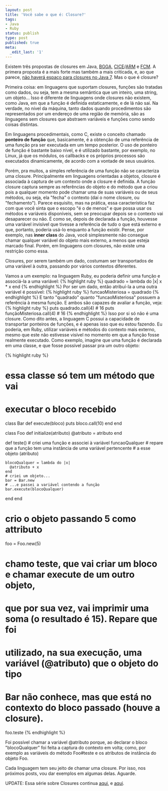 ```yaml
---
layout: post
title: 'Você sabe o que é: Closure?'
tags:
- Java
- Ruby
status: publish
type: post
published: true
meta:
  _edit_last: '1'
---
```

Existem três propostas de closures em Java, [BGGA](http://www.javac.info/), [CICE](http://docs.google.com/View?docid=k73_1ggr36h)/[ARM](http://docs.google.com/View?docid=dffxznxr_1nmsqkz) e [FCM](http://docs.google.com/View?docid=ddhp95vd_0f7mcns). A primera proposta é a mais forte mas também a mais criticada, e, ao que parece, [não haverá espaço para closures no Java 7](http://hamletdarcy.blogspot.com/2008/12/java-7-update-from-mark-reinhold-at.html). Mas o que é closure?<!--more-->

Primeira coisa: em linguagens que suportam closures, funções são tratadas como dados, ou seja, tem a mesma semântica que um inteiro, uma string, um objeto... Isso é diferente de linguagens onde closures não existem, como Java, em que a função é definida estaticamente, e de lá não sai. Na verdade, no nível da máquina, tanto dados quando procedimentos são representados por um endereço de uma região de memória, são as linguagens sem closures que abstraem variáveis e funções como sendo coisas distintas.

Em linguagens procedimentais, como C, existe o conceito chamado **ponteiro de função** que, basicamente, é a obtenção de uma referência de uma função pra ser executada em um tempo posterior. O uso de ponteiro de função é bastante baixo nível, e é utilizado bastante, por exemplo, no Linux, já que os módulos, os callbacks e os próprios processos são executados dinamicamente, de acordo com a vontade de seus usuários.

Porém, pra muitos, a simples referência de uma função não se caracteriza uma closure. Principalmente em linguagens orientadas a objetos, closure é associada à captura de um contexto onde a closure é definida. A função closure captura sempre as referências do objeto e do método que a criou pois a qualquer momento pode chamar uma de suas variáveis ou de seus métodos, ou seja, ela "fecha" o contexto (daí o nome closure, ou "fechamento"). Parece esquisito, mas na prática, essa característica faz com que você sinta que o escopo "é o de menos" e que possa usar os métodos e variáveis disponíveis, sem se preocupar depois se o contexto vai desaparecer ou não. É como se, depois de declarada a função,  houvesse uma variável invisível que tivesse a referência de tudo o que está externo e que, portanto, poderia usá-lo enquanto a função existir. Pense, por exemplo, nas **inner class** do Java, você simplesmente não consegue chamar qualquer variável do objeto mais externo, a menos que esteja marcado final. Porém, em linguagens com closures, não existe uma restrição como essa.

Closures, por serem também um dado, costumam ser transportados de uma variável à outra, passando por vários contextos diferentes.

Vamos a um exemplo: na linguagem Ruby, eu poderia definir uma função e associá-la a uma variável:
{% highlight ruby %}
quadrado = lambda do |x|
  x * x
end
{% endhighlight %}
Por ser um dado, então atribuí-la a uma outra variável é possível:
{% highlight ruby %}
funcaoMisteriosa = quadrado
{% endhighlight %}
E tanto "quadrado" quanto "funcaoMisteriosa" possuem a referência à mesma função. E ambos são capazes de avaliar a função, veja:
{% highlight ruby %}
puts quadrado.call(4)    # 16
puts funçãoMisteriosa.call(4)  # 16
{% endhighlight %}
Isso por si só não é uma closure. Como dito antes, a linguagem C possui a capacidade de transportar ponteiros de funções, e é apenas isso que eu estou fazendo. Eu poderia, em Ruby, utilizar variáveis e métodos do contexto mais externo, mesmo que este não estivesse visível no momento em que a função fosse realmente executado. Como exemplo, imagine que uma função é declarada em uma classe, e que fosse possível passar pra um outro objeto:

{% highlight ruby %}
# essa classe só tem um método que vai
# executar o bloco recebido
class Bar
  def execute(bloco)
    puts bloco.call(10)
  end
end

class Foo
  def initialize(atributo)
    @atributo = atributo
  end

  def teste()
    # criei uma função e associei à variável funcaoQualquer
    # repare que a função tem uma instância de uma variável pertencente
    # a esse objeto (atributo)

    blocoQualquer = lambda do |x|
      @atributo + x
    end
    # criei um objeto...
    bar = Bar.new
    # ...e passei a variável contendo a função
    bar.execute(blocoQualquer)
  end
end

# crio o objeto passando 5 como attributo
foo = Foo.new(5)
# chamo teste, que vai criar um bloco e chamar execute de um outro objeto,
# que por sua vez, vai imprimir uma soma (o resultado é 15). Repare que foi
# utilizado, na sua execução, uma variável (@atributo) que o objeto do tipo
# Bar não conhece, mas que está no contexto do bloco passado (houve a closure).
foo.teste
{% endhighlight %}

Foi possível chamar a variável @atributo porque, ao declarar o bloco "blocoQualquer" foi feita a captura do contexto em volta; como, por exemplo as variáveis do método Foo#teste e os atributos de instância do objeto Foo.

Cada linguagem tem seu jeito de chamar uma closure. Por isso, nos próximos posts, vou dar exemplos em algumas delas. Aguarde.

UPDATE:
Essa série sobre Closures continua [aqui](http://www.objectzilla.com.br/2009/01/07/closure-em-cpp/), e [aqui](http://www.objectzilla.com.br/2009/01/14/closure-em-java/).
